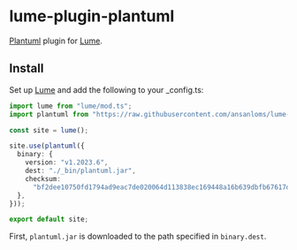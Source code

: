 # lume-plugin-plantuml

[Plantuml](https://plantuml.com/) plugin for [Lume](https://lume.land/).

## Install

Set up [Lume](https://lume.land/docs/overview/installation/) and add the following to your _config.ts:

```typescript
import lume from "lume/mod.ts";
import plantuml from "https://raw.githubusercontent.com/ansanloms/lume-plugin-plantuml/main/mod.ts";

const site = lume();

site.use(plantuml({
  binary: {
    version: "v1.2023.6",
    dest: "./_bin/plantuml.jar",
    checksum:
      "bf2dee10750fd1794ad9eac7de020064d113838ec169448a16b639dbfb67617d",
  },
}));

export default site;
```

First, `plantuml.jar` is downloaded to the path specified in `binary.dest`.

